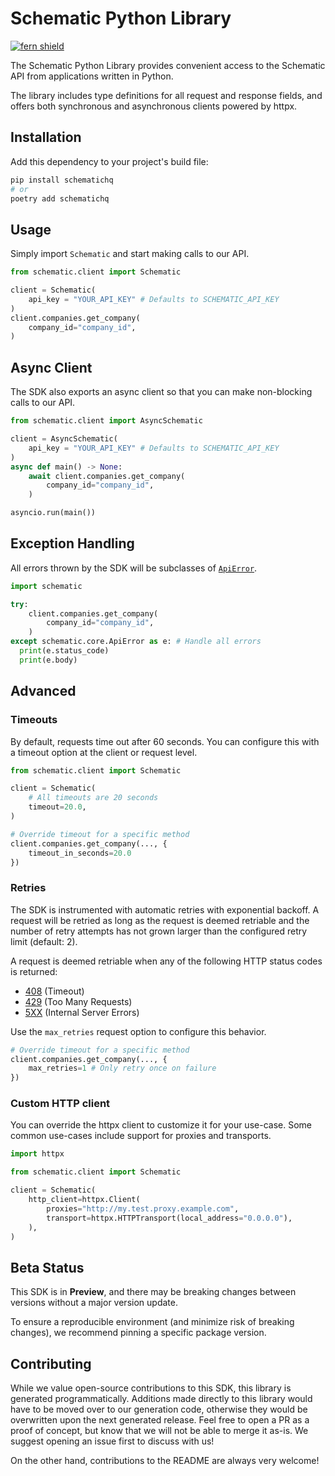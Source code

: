 # Schematic Python Library

[![fern shield](https://img.shields.io/badge/%F0%9F%8C%BF-SDK%20generated%20by%20Fern-brightgreen)](https://github.com/fern-api/fern)

The Schematic Python Library provides convenient access to the Schematic API from 
applications written in Python. 

The library includes type definitions for all 
request and response fields, and offers both synchronous and asynchronous clients powered by httpx.

## Installation

Add this dependency to your project's build file:

```bash
pip install schematichq
# or
poetry add schematichq
```

## Usage
Simply import `Schematic` and start making calls to our API. 

```python
from schematic.client import Schematic

client = Schematic(
    api_key = "YOUR_API_KEY" # Defaults to SCHEMATIC_API_KEY
)
client.companies.get_company(
    company_id="company_id",
)
```

## Async Client
The SDK also exports an async client so that you can make non-blocking
calls to our API. 

```python
from schematic.client import AsyncSchematic

client = AsyncSchematic(
    api_key = "YOUR_API_KEY" # Defaults to SCHEMATIC_API_KEY
)
async def main() -> None:
    await client.companies.get_company(
        company_id="company_id",
    )

asyncio.run(main())
```

## Exception Handling
All errors thrown by the SDK will be subclasses of [`ApiError`](./src/schematic/core/api_error.py).

```python
import schematic

try:
    client.companies.get_company(
        company_id="company_id",
    )
except schematic.core.ApiError as e: # Handle all errors
  print(e.status_code)
  print(e.body)
```

## Advanced

### Timeouts
By default, requests time out after 60 seconds. You can configure this with a 
timeout option at the client or request level.

```python
from schematic.client import Schematic

client = Schematic(
    # All timeouts are 20 seconds
    timeout=20.0,
)

# Override timeout for a specific method
client.companies.get_company(..., {
    timeout_in_seconds=20.0
})
```

### Retries
The SDK is instrumented with automatic retries with exponential backoff. A request will be
retried as long as the request is deemed retriable and the number of retry attempts has not grown larger
than the configured retry limit (default: 2).

A request is deemed retriable when any of the following HTTP status codes is returned:

- [408](https://developer.mozilla.org/en-US/docs/Web/HTTP/Status/408) (Timeout)
- [429](https://developer.mozilla.org/en-US/docs/Web/HTTP/Status/429) (Too Many Requests)
- [5XX](https://developer.mozilla.org/en-US/docs/Web/HTTP/Status/500) (Internal Server Errors)
  
Use the `max_retries` request option to configure this behavior. 

```python
# Override timeout for a specific method
client.companies.get_company(..., {
    max_retries=1 # Only retry once on failure
})
```

### Custom HTTP client
You can override the httpx client to customize it for your use-case. Some common use-cases 
include support for proxies and transports.

```python
import httpx

from schematic.client import Schematic

client = Schematic(
    http_client=httpx.Client(
        proxies="http://my.test.proxy.example.com",
        transport=httpx.HTTPTransport(local_address="0.0.0.0"),
    ),
)
```

## Beta Status

This SDK is in **Preview**, and there may be breaking changes between versions without a major 
version update. 

To ensure a reproducible environment (and minimize risk of breaking changes), we recommend pinning a specific package version.

## Contributing

While we value open-source contributions to this SDK, this library is generated programmatically. 
Additions made directly to this library would have to be moved over to our generation code, 
otherwise they would be overwritten upon the next generated release. Feel free to open a PR as
 a proof of concept, but know that we will not be able to merge it as-is. We suggest opening 
an issue first to discuss with us!

On the other hand, contributions to the README are always very welcome!
